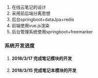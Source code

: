 1. 在线云笔记的设计
2. 采用前后端分离思想
2. 后台springboot+dataJpa+redis
4. 前端使用vue.js渲染
5. 后台管理系统使用springboot+freemarker

### 系统开发进度
1. #### 2018/3/17 完成笔记模块的开发
1. #### 2018/3/15 完成笔记本模块的开发
   